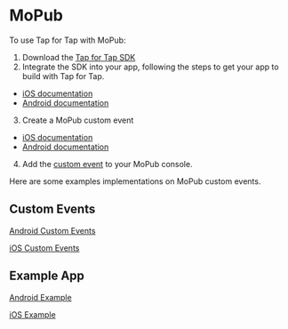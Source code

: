 # MoPub

To use Tap for Tap with MoPub:

1. Download the [Tap for Tap SDK](https://github.com/tapfortap/SDK/archive/master.zip)
2. Integrate the SDK into your app, following the steps to get your app to build with Tap for Tap.
  - [iOS documentation](http://tapfortap.com/doc/ios/integration)
  - [Android documentation](http://tapfortap.com/doc/android/integration)
3. Create a MoPub custom event 
  - [iOS documentation](https://github.com/mopub/mopub-ios-sdk/wiki/Custom-Events)
  - [Android documentation](https://github.com/mopub/mopub-android-sdk/wiki/Custom-Events)
4. Add the [custom event](http://help.mopub.com/customer/portal/articles/988568-setting-up-a-custom-native-network-campaign) to your MoPub console. 

Here are some examples implementations on MoPub custom events.

## Custom Events

[Android Custom Events](https://gist.github.com/pjlaird/6502734)

[iOS Custom Events](https://gist.github.com/pjlaird/6502787)

## Example App

[Android Example](https://github.com/tapfortap/MoPub-Android)

[iOS Example](https://github.com/tapfortap/MoPub-iOS)

